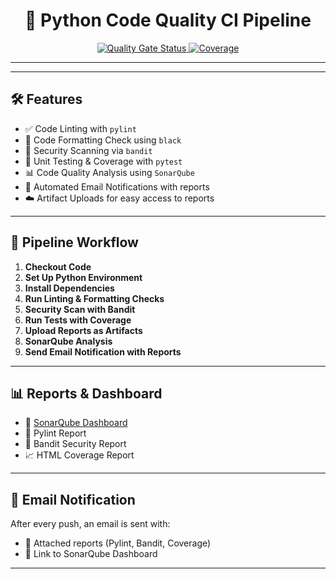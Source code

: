 <h1 align="center">🚀 Python Code Quality CI Pipeline</h1>

<p align="center">
  <a href="https://sonarcloud.io/dashboard?id=mahek320_java-ci-code-quality">
    <img src="https://sonarcloud.io/api/project_badges/measure?project=mahek320_python-ci-code-quality
&metric=alert_status" alt="Quality Gate Status">
  </a>
  <a href="https://sonarcloud.io/dashboard?id=mahek320_java-ci-code-quality">
    <img src="https://sonarcloud.io/api/project_badges/measure?project=mahek320_python-ci-code-quality
&metric=coverage" alt="Coverage">
  </a>
</p>

---


---

## 🛠️ Features

- ✅ Code Linting with `pylint`  
- 🎨 Code Formatting Check using `black`  
- 🔐 Security Scanning via `bandit`  
- 🧪 Unit Testing & Coverage with `pytest`  
- 📊 Code Quality Analysis using `SonarQube`  
- 📧 Automated Email Notifications with reports  
- ☁️ Artifact Uploads for easy access to reports  

---

## 📂 Pipeline Workflow

1. **Checkout Code**
2. **Set Up Python Environment**
3. **Install Dependencies**
4. **Run Linting & Formatting Checks**
5. **Security Scan with Bandit**
6. **Run Tests with Coverage**
7. **Upload Reports as Artifacts**
8. **SonarQube Analysis**
9. **Send Email Notification with Reports**

---

## 📊 Reports & Dashboard

- 🔗 [SonarQube Dashboard](https://sonarcloud.io/dashboard?id=mahek320_python-ci-code-quality)
- 📄 Pylint Report
- 📄 Bandit Security Report
- 📈 HTML Coverage Report

---

## 📧 Email Notification

After every push, an email is sent with:

- 📎 Attached reports (Pylint, Bandit, Coverage)
- 🔗 Link to SonarQube Dashboard

---


